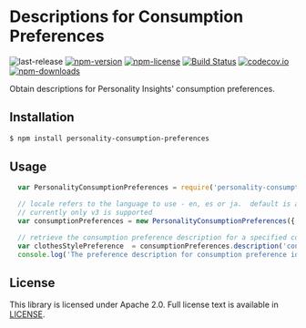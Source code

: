 # Descriptions for Consumption Preferences
![last-release](https://img.shields.io/github/tag/personality-insights/consumption-preferences.svg)
[![npm-version](https://img.shields.io/npm/v/personality-consumption-preferences.svg)](https://www.npmjs.com/package/personality-consumption-preferences)
[![npm-license](https://img.shields.io/npm/l/personality-consumption-preferences.svg)](https://www.npmjs.com/package/personality-trait-descriptions)
[![Build Status](https://travis-ci.org/personality-insights/consumption-preferences.svg?branch=master)](https://travis-ci.org/personality-insights/consumption-preferences)
[![codecov.io](https://codecov.io/github/personality-insights/consumption-preferences/coverage.svg?branch=master)](https://codecov.io/github/personality-insights/consumption-preferences?branch=master)
[![npm-downloads](https://img.shields.io/npm/dm/personality-consumption-preferences.svg)](https://www.npmjs.com/package/personality-consumption-preferences)

Obtain descriptions for Personality Insights' consumption preferences.

## Installation

```sh
$ npm install personality-consumption-preferences
```

## Usage

```JavaScript
  var PersonalityConsumptionPreferences = require('personality-consumption-preferences');

  // locale refers to the language to use - en, es or ja.  default is a locale of 'en' and a version of 'v3'
  // currently only v3 is supported
  var consumptionPreferences = new PersonalityConsumptionPreferences({ locale: 'es', version: 'v3'});

  // retrieve the consumption preference description for a specified consumption preference id (e.g., 'consumption_preferences_clothes_style')
  var clothesStylePreference  = consumptionPreferences.description('consumption_preferences_clothes_style');
  console.log('The preference description for consumption preference id consumption_preferences_clothes_style is ' + clothesStylePreference);

  ```

## License

This library is licensed under Apache 2.0. Full license text is
available in [LICENSE](LICENSE).
